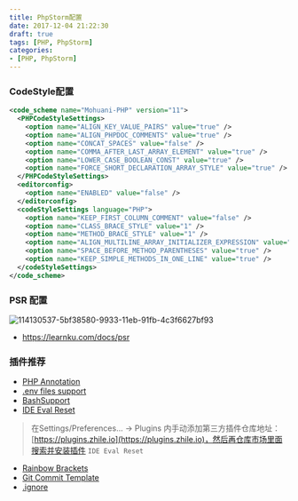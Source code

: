 ```yaml
---
title: PhpStorm配置
date: 2017-12-04 21:22:30
draft: true
tags: [PHP, PhpStorm]
categories:
- [PHP, PhpStorm]
---
```


### CodeStyle配置
```xml
<code_scheme name="Mohuani-PHP" version="11">
  <PHPCodeStyleSettings>
    <option name="ALIGN_KEY_VALUE_PAIRS" value="true" />
    <option name="ALIGN_PHPDOC_COMMENTS" value="true" />
    <option name="CONCAT_SPACES" value="false" />
    <option name="COMMA_AFTER_LAST_ARRAY_ELEMENT" value="true" />
    <option name="LOWER_CASE_BOOLEAN_CONST" value="true" />
    <option name="FORCE_SHORT_DECLARATION_ARRAY_STYLE" value="true" />
  </PHPCodeStyleSettings>
  <editorconfig>
    <option name="ENABLED" value="false" />
  </editorconfig>
  <codeStyleSettings language="PHP">
    <option name="KEEP_FIRST_COLUMN_COMMENT" value="false" />
    <option name="CLASS_BRACE_STYLE" value="1" />
    <option name="METHOD_BRACE_STYLE" value="1" />
    <option name="ALIGN_MULTILINE_ARRAY_INITIALIZER_EXPRESSION" value="true" />
    <option name="SPACE_BEFORE_METHOD_PARENTHESES" value="true" />
    <option name="KEEP_SIMPLE_METHODS_IN_ONE_LINE" value="true" />
  </codeStyleSettings>
</code_scheme>

```


###  PSR 配置
![114130537-5bf38580-9933-11eb-91fb-4c3f6627bf93](../images/114130537-5bf38580-9933-11eb-91fb-4c3f6627bf93.png)

- https://learnku.com/docs/psr

### 插件推荐

- [PHP Annotation](https://plugins.jetbrains.com/plugin/7320-php-annotations)
- [.env files support](https://plugins.jetbrains.com/plugin/9525--env-files-support)
- [BashSupport](https://plugins.jetbrains.com/plugin/4230-bashsupport)
- [IDE Eval Reset](https://plugins.zhile.io)
> 在Settings/Preferences... -> Plugins 内手动添加第三方插件仓库地址：[https://plugins.zhile.io](https://plugins.zhile.io)，然后再仓库市场里面搜索并安装插件 `IDE Eval Reset`

- [Rainbow Brackets](https://plugins.jetbrains.com/plugin/10080-rainbow-brackets)
- [Git Commit Template](https://blog.csdn.net/noaman_wgs/article/details/103429171)
- [.ignore](https://plugins.jetbrains.com/plugin/7495--ignore)
